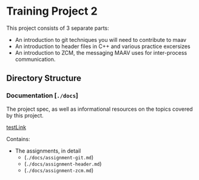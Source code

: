 # Training Project 2

This project consists of 3 separate parts: 

* An introduction to git techniques you will need to contribute to maav
* An introduction to header files in C++ and various practice excersizes
* An introduction to ZCM, the messaging MAAV uses for inter-process communication.

## Directory Structure

### Documentation		[`./docs`]

The project spec, as well as informational resources on the topics covered
by this project. 

[testLink](docs/assignment-git.md)


Contains: 
* The assignments, in detail
	* (`./docs/assignment-git.md`)
	* (`./docs/assignment-header.md`)
	* (`./docs/assignment-zcm.md`)

